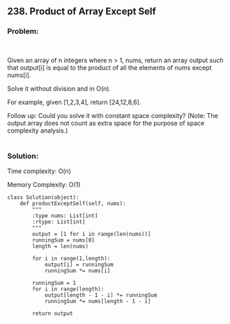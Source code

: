 ## 238. Product of Array Except Self

### Problem:

</br>

Given an array of n integers where n > 1, nums, return an array output such that output[i] is equal to the product of all the elements of nums except nums[i].

Solve it without division and in O(n).

For example, given [1,2,3,4], return [24,12,8,6].

Follow up:
Could you solve it with constant space complexity? (Note: The output array does not count as extra space for the purpose of space complexity analysis.)
</br>
</br>

### Solution:
Time complexity: O(n)

Memory Complexity: O(1)
</br>


```
class Solution(object):
    def productExceptSelf(self, nums):
        """
        :type nums: List[int]
        :rtype: List[int]
        """
        output = [1 for i in range(len(nums))]
        runningSum = nums[0]
        length = len(nums)
        
        for i in range(1,length):
            output[i] = runningSum
            runningSum *= nums[i] 
        
        runningSum = 1
        for i in range(length):
            output[length - 1 - i] *= runningSum
            runningSum *= nums[length - 1 - i]
                      
        return output
 ```       

